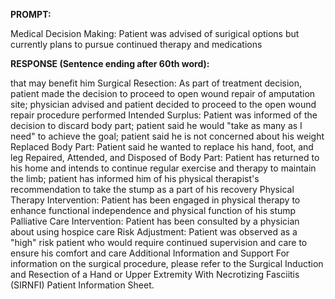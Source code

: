 **PROMPT:**

Medical Decision Making: Patient was advised of surigical options but currently plans to pursue continued therapy and medications

**RESPONSE (Sentence ending after 60th word):**

that may benefit him  Surgical Resection: As part of treatment decision, patient made the decision to proceed to open wound repair of amputation site; physician advised and patient decided to proceed to the open wound repair procedure performed  Intended Surplus: Patient was informed of the decision to discard body part; patient said he would "take as many as I need" to achieve the goal; patient said he is not concerned about his weight  Replaced Body Part: Patient said he wanted to replace his hand, foot, and leg  Repaired, Attended, and Disposed of Body Part: Patient has returned to his home and intends to continue regular exercise and therapy to maintain the limb; patient has informed him of his physical therapist's recommendation to take the stump as a part of his recovery  Physical Therapy Intervention: Patient has been engaged in physical therapy to enhance functional independence and physical function of his stump  Palliative Care Intervention: Patient has been consulted by a physician about using hospice care  Risk Adjustment: Patient was observed as a "high" risk patient who would require continued supervision and care to ensure his comfort and care  Additional Information and Support  For information on the surgical procedure, please refer to the Surgical Induction and Resection of a Hand or Upper Extremity With Necrotizing Fasciitis (SIRNFI) Patient Information Sheet. 